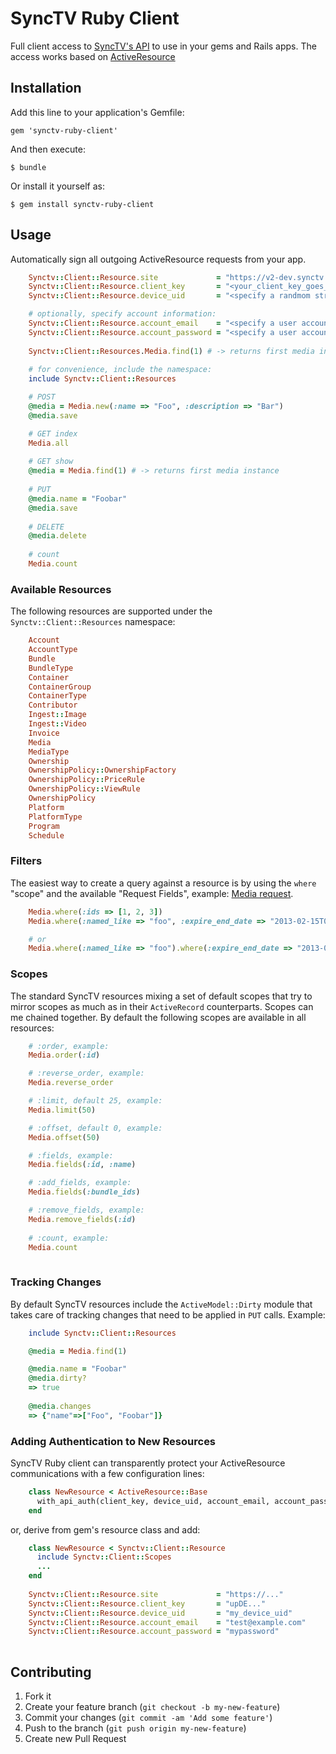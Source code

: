 # SyncTV Ruby Client

Full client access to [SyncTV's API](http://api.synctv.com/v2/) to use in your gems and Rails apps. The access works based on [ActiveResource](https://github.com/rails/activeresource)

## Installation

Add this line to your application's Gemfile:

    gem 'synctv-ruby-client'

And then execute:

    $ bundle

Or install it yourself as:

    $ gem install synctv-ruby-client

## Usage

Automatically sign all outgoing ActiveResource requests from your app.

``` ruby
    Synctv::Client::Resource.site             = "https://v2-dev.synctv.com"
    Synctv::Client::Resource.client_key       = "<your_client_key_goes_here>"
    Synctv::Client::Resource.device_uid       = "<specify a randmom string>"

    # optionally, specify account information:
    Synctv::Client::Resource.account_email    = "<specify a user account email>"
    Synctv::Client::Resource.account_password = "<specify a user account password>"
    
    Synctv::Client::Resources.Media.find(1) # -> returns first media instance
    
    # for convenience, include the namespace:
    include Synctv::Client::Resources

    # POST
    @media = Media.new(:name => "Foo", :description => "Bar")
    @media.save

    # GET index
    Media.all
    
    # GET show
    @media = Media.find(1) # -> returns first media instance
    
    # PUT
    @media.name = "Foobar"
    @media.save
    
    # DELETE
    @media.delete
    
    # count
    Media.count
```

### Available Resources

The following resources are supported under the `Synctv::Client::Resources` namespace:

``` ruby
    Account
    AccountType
    Bundle
    BundleType
    Container
    ContainerGroup
    ContainerType
    Contributor
    Ingest::Image
    Ingest::Video
    Invoice
    Media
    MediaType
    Ownership
    OwnershipPolicy::OwnershipFactory
    OwnershipPolicy::PriceRule
    OwnershipPolicy::ViewRule
    OwnershipPolicy
    Platform
    PlatformType
    Program
    Schedule
```

### Filters

The easiest way to create a query against a resource is by using the `where` "scope" and the available "Request Fields", example: [Media request](http://api.synctv.com/v2/admin/Api/V2/MediaController.html).

``` ruby
    Media.where(:ids => [1, 2, 3])
    Media.where(:named_like => "foo", :expire_end_date => "2013-02-15T02:06:56Z")

    # or
    Media.where(:named_like => "foo").where(:expire_end_date => "2013-02-15T02:06:56Z")
```

### Scopes

The standard SyncTV resources mixing a set of default scopes that try to mirror scopes as much as in their `ActiveRecord`
counterparts. Scopes can me chained together. By default the following scopes are available in all resources:

``` ruby
    # :order, example:
    Media.order(:id)

    # :reverse_order, example:
    Media.reverse_order

    # :limit, default 25, example:
    Media.limit(50)

    # :offset, default 0, example:
    Media.offset(50)

    # :fields, example:
    Media.fields(:id, :name)

    # :add_fields, example:
    Media.fields(:bundle_ids)

    # :remove_fields, example:
    Media.remove_fields(:id)
    
    # :count, example:
    Media.count
    
```

### Tracking Changes

By default SyncTV resources include the `ActiveModel::Dirty` module that takes care of tracking changes that need to be applied
in `PUT` calls. Example:

``` ruby
    include Synctv::Client::Resources

    @media = Media.find(1)

    @media.name = "Foobar"
    @media.dirty?
    => true
    
    @media.changes
    => {"name"=>["Foo", "Foobar"]}
```

### Adding Authentication to New Resources  ###

SyncTV Ruby client can transparently protect your ActiveResource communications with a
few configuration lines:

``` ruby
    class NewResource < ActiveResource::Base
      with_api_auth(client_key, device_uid, account_email, account_password)
    end
```

or, derive from gem's resource class and add:

``` ruby
    class NewResource < Synctv::Client::Resource
      include Synctv::Client::Scopes
      ...
    end
    
    Synctv::Client::Resource.site             = "https://..."
    Synctv::Client::Resource.client_key       = "upDE..."
    Synctv::Client::Resource.device_uid       = "my_device_uid"
    Synctv::Client::Resource.account_email    = "test@example.com"
    Synctv::Client::Resource.account_password = "mypassword"
    
```

## Contributing

1. Fork it
2. Create your feature branch (`git checkout -b my-new-feature`)
3. Commit your changes (`git commit -am 'Add some feature'`)
4. Push to the branch (`git push origin my-new-feature`)
5. Create new Pull Request
